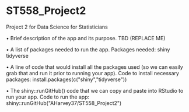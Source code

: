 # ST558_Project2
Project 2 for Data Science for Statisticians 

• Brief description of the app and its purpose.
  TBD (REPLACE ME)

• A list of packages needed to run the app.
 Packages needed:
  shiny
  tidyverse

• A line of code that would install all the packages used (so we can easily grab that and run it prior to running your app).
  Code to install necessary packages:
    install.packages(c("shiny","tidyverse"))

• The shiny::runGitHub() code that we can copy and paste into RStudio to run your app.
  Code to run the app:
    shiny::runGitHub("AHarvey37/ST558_Project2")